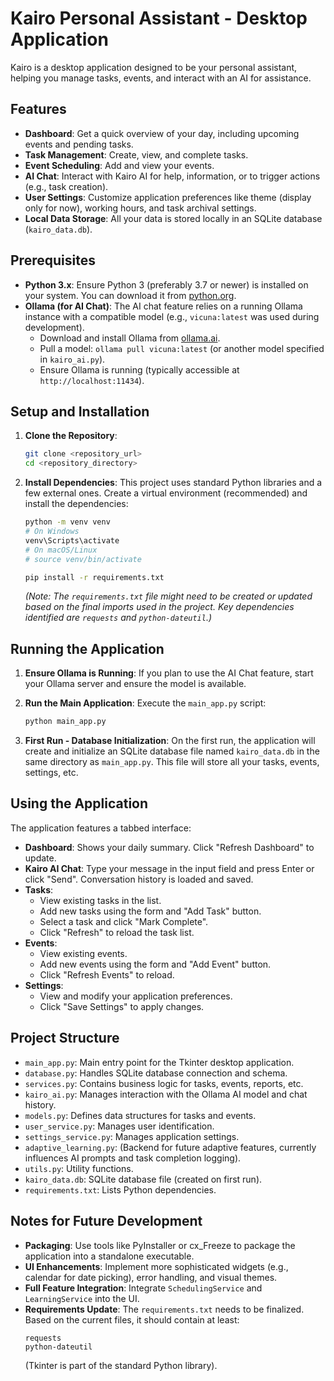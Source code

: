 # Kairo Personal Assistant - Desktop Application

Kairo is a desktop application designed to be your personal assistant, helping you manage tasks, events, and interact with an AI for assistance.

## Features

*   **Dashboard**: Get a quick overview of your day, including upcoming events and pending tasks.
*   **Task Management**: Create, view, and complete tasks.
*   **Event Scheduling**: Add and view your events.
*   **AI Chat**: Interact with Kairo AI for help, information, or to trigger actions (e.g., task creation).
*   **User Settings**: Customize application preferences like theme (display only for now), working hours, and task archival settings.
*   **Local Data Storage**: All your data is stored locally in an SQLite database (`kairo_data.db`).

## Prerequisites

*   **Python 3.x**: Ensure Python 3 (preferably 3.7 or newer) is installed on your system. You can download it from [python.org](https://www.python.org/).
*   **Ollama (for AI Chat)**: The AI chat feature relies on a running Ollama instance with a compatible model (e.g., `vicuna:latest` was used during development).
    *   Download and install Ollama from [ollama.ai](https://ollama.ai/).
    *   Pull a model: `ollama pull vicuna:latest` (or another model specified in `kairo_ai.py`).
    *   Ensure Ollama is running (typically accessible at `http://localhost:11434`).

## Setup and Installation

1.  **Clone the Repository**:
    ```bash
    git clone <repository_url>
    cd <repository_directory>
    ```

2.  **Install Dependencies**:
    This project uses standard Python libraries and a few external ones. Create a virtual environment (recommended) and install the dependencies:
    ```bash
    python -m venv venv
    # On Windows
    venv\Scripts\activate
    # On macOS/Linux
    # source venv/bin/activate

    pip install -r requirements.txt
    ```
    *(Note: The `requirements.txt` file might need to be created or updated based on the final imports used in the project. Key dependencies identified are `requests` and `python-dateutil`.)*

## Running the Application

1.  **Ensure Ollama is Running**: If you plan to use the AI Chat feature, start your Ollama server and ensure the model is available.

2.  **Run the Main Application**:
    Execute the `main_app.py` script:
    ```bash
    python main_app.py
    ```

3.  **First Run - Database Initialization**:
    On the first run, the application will create and initialize an SQLite database file named `kairo_data.db` in the same directory as `main_app.py`. This file will store all your tasks, events, settings, etc.

## Using the Application

The application features a tabbed interface:

*   **Dashboard**: Shows your daily summary. Click "Refresh Dashboard" to update.
*   **Kairo AI Chat**: Type your message in the input field and press Enter or click "Send". Conversation history is loaded and saved.
*   **Tasks**:
    *   View existing tasks in the list.
    *   Add new tasks using the form and "Add Task" button.
    *   Select a task and click "Mark Complete".
    *   Click "Refresh" to reload the task list.
*   **Events**:
    *   View existing events.
    *   Add new events using the form and "Add Event" button.
    *   Click "Refresh Events" to reload.
*   **Settings**:
    *   View and modify your application preferences.
    *   Click "Save Settings" to apply changes.

## Project Structure

*   `main_app.py`: Main entry point for the Tkinter desktop application.
*   `database.py`: Handles SQLite database connection and schema.
*   `services.py`: Contains business logic for tasks, events, reports, etc.
*   `kairo_ai.py`: Manages interaction with the Ollama AI model and chat history.
*   `models.py`: Defines data structures for tasks and events.
*   `user_service.py`: Manages user identification.
*   `settings_service.py`: Manages application settings.
*   `adaptive_learning.py`: (Backend for future adaptive features, currently influences AI prompts and task completion logging).
*   `utils.py`: Utility functions.
*   `kairo_data.db`: SQLite database file (created on first run).
*   `requirements.txt`: Lists Python dependencies.

## Notes for Future Development

*   **Packaging**: Use tools like PyInstaller or cx_Freeze to package the application into a standalone executable.
*   **UI Enhancements**: Implement more sophisticated widgets (e.g., calendar for date picking), error handling, and visual themes.
*   **Full Feature Integration**: Integrate `SchedulingService` and `LearningService` into the UI.
*   **Requirements Update**: The `requirements.txt` needs to be finalized. Based on the current files, it should contain at least:
    ```
    requests
    python-dateutil
    ```
    (Tkinter is part of the standard Python library).
